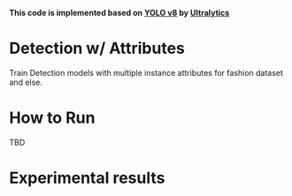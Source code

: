 **This code is implemented based on [YOLO v8](https://github.com/ultralytics/ultralytics) by [Ultralytics](https://www.ultralytics.com/)**

# Detection w/ Attributes

Train Detection models with multiple instance attributes for fashion dataset and else.


# How to Run
TBD

# Experimental results
